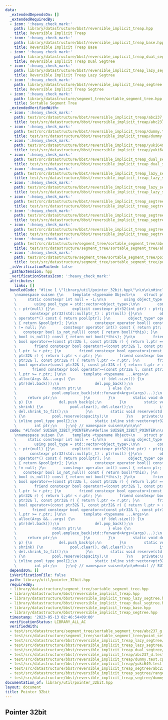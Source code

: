 ```yaml
---
data:
  _extendedDependsOn: []
  _extendedRequiredBy:
  - icon: ':heavy_check_mark:'
    path: library/datastructure/bbst/reversible_implicit_treap.hpp
    title: Reversible Implicit Treap
  - icon: ':heavy_check_mark:'
    path: library/datastructure/bbst/reversible_implicit_treap_base.hpp
    title: Reversible Implicit Treap Base
  - icon: ':heavy_check_mark:'
    path: library/datastructure/bbst/reversible_implicit_treap_dual_segtree.hpp
    title: Reversible Implicit Treap Dual Segtree
  - icon: ':heavy_check_mark:'
    path: library/datastructure/bbst/reversible_implicit_treap_lazy_segtree.hpp
    title: Reversible Implicit Treap Lazy Segtree
  - icon: ':heavy_check_mark:'
    path: library/datastructure/bbst/reversible_implicit_treap_segtree.hpp
    title: Reversible Implicit Treap Segtree
  - icon: ':heavy_check_mark:'
    path: library/datastructure/segment_tree/sortable_segment_tree.hpp
    title: Sortable Segment Tree
  _extendedVerifiedWith:
  - icon: ':heavy_check_mark:'
    path: test/src/datastructure/bbst/reversible_implicit_treap/abc237_d.test.cpp
    title: test/src/datastructure/bbst/reversible_implicit_treap/abc237_d.test.cpp
  - icon: ':heavy_check_mark:'
    path: test/src/datastructure/bbst/reversible_implicit_treap/dummy.test.cpp
    title: test/src/datastructure/bbst/reversible_implicit_treap/dummy.test.cpp
  - icon: ':heavy_check_mark:'
    path: test/src/datastructure/bbst/reversible_implicit_treap/yuki649.test.cpp
    title: test/src/datastructure/bbst/reversible_implicit_treap/yuki649.test.cpp
  - icon: ':heavy_check_mark:'
    path: test/src/datastructure/bbst/reversible_implicit_treap_dual_segtree/dummy.test.cpp
    title: test/src/datastructure/bbst/reversible_implicit_treap_dual_segtree/dummy.test.cpp
  - icon: ':heavy_check_mark:'
    path: test/src/datastructure/bbst/reversible_implicit_treap_lazy_segtree/dummy.test.cpp
    title: test/src/datastructure/bbst/reversible_implicit_treap_lazy_segtree/dummy.test.cpp
  - icon: ':heavy_check_mark:'
    path: test/src/datastructure/bbst/reversible_implicit_treap_lazy_segtree/dynamic_sequence_range_affine_range_sum.test.cpp
    title: test/src/datastructure/bbst/reversible_implicit_treap_lazy_segtree/dynamic_sequence_range_affine_range_sum.test.cpp
  - icon: ':heavy_check_mark:'
    path: test/src/datastructure/bbst/reversible_implicit_treap_segtree/abc238_f.test.cpp
    title: test/src/datastructure/bbst/reversible_implicit_treap_segtree/abc238_f.test.cpp
  - icon: ':heavy_check_mark:'
    path: test/src/datastructure/bbst/reversible_implicit_treap_segtree/dummy.test.cpp
    title: test/src/datastructure/bbst/reversible_implicit_treap_segtree/dummy.test.cpp
  - icon: ':heavy_check_mark:'
    path: test/src/datastructure/bbst/reversible_implicit_treap_segtree/range_reverse_range_sum.test.cpp
    title: test/src/datastructure/bbst/reversible_implicit_treap_segtree/range_reverse_range_sum.test.cpp
  - icon: ':heavy_check_mark:'
    path: test/src/datastructure/segment_tree/sortable_segment_tree/abc237_g.test.cpp
    title: test/src/datastructure/segment_tree/sortable_segment_tree/abc237_g.test.cpp
  - icon: ':heavy_check_mark:'
    path: test/src/datastructure/segment_tree/sortable_segment_tree/point_set_range_sort_range_composite.test.cpp
    title: test/src/datastructure/segment_tree/sortable_segment_tree/point_set_range_sort_range_composite.test.cpp
  _isVerificationFailed: false
  _pathExtension: hpp
  _verificationStatusIcon: ':heavy_check_mark:'
  attributes:
    links: []
  bundledCode: "#line 1 \"library/util/pointer_32bit.hpp\"\n\n\n\n#include <vector>\n\
    \nnamespace suisen {\n    template <typename Object>\n    struct ptr32 {\n   \
    \     static constexpr int null = -1;\n\n        using object_type = Object;\n\
    \        using pool_type = std::vector<object_type>;\n\n        constexpr ptr32()\
    \ : ptr(null) {}\n        explicit constexpr ptr32(int ptr) : ptr(ptr) {}\n  \
    \      constexpr ptr32(std::nullptr_t) : ptr(null) {}\n\n        object_type&\
    \ operator*() const { return pool[ptr]; }\n        object_type* operator->() const\
    \ { return &pool[ptr]; }\n\n        constexpr operator bool() const { return ptr\
    \ != null; }\n        constexpr operator int() const { return ptr; }\n\n     \
    \   constexpr bool is_not_null() const { return bool(*this); }\n        constexpr\
    \ bool is_null() const { return not bool(*this); }\n\n        friend constexpr\
    \ bool operator==(const ptr32& l, const ptr32& r) { return l.ptr == r.ptr; }\n\
    \        friend constexpr bool operator!=(const ptr32& l, const ptr32& r) { return\
    \ l.ptr != r.ptr; }\n        friend constexpr bool operator<(const ptr32& l, const\
    \ ptr32& r) { return l.ptr < r.ptr; }\n        friend constexpr bool operator<=(const\
    \ ptr32& l, const ptr32& r) { return l.ptr <= r.ptr; }\n        friend constexpr\
    \ bool operator>(const ptr32& l, const ptr32& r) { return l.ptr > r.ptr; }\n \
    \       friend constexpr bool operator>=(const ptr32& l, const ptr32& r) { return\
    \ l.ptr >= r.ptr; }\n\n        template <typename ...Args>\n        static ptr32\
    \ alloc(Args &&...args) {\n            if (del.size()) {\n                ptr32\
    \ ptr(del.back());\n                del.pop_back();\n                *ptr = object_type(std::forward<Args>(args)...);\n\
    \                return ptr;\n            } else {\n                ptr32 ptr(pool.size());\n\
    \                pool.emplace_back(std::forward<Args>(args)...);\n           \
    \     return ptr;\n            }\n        }\n        static void dealloc(ptr32\
    \ p) {\n            del.push_back(p);\n        }\n        static void dealloc_all(bool\
    \ shrink) {\n            pool.clear(), del.clear();\n            if (shrink) pool.shrink_to_fit(),\
    \ del.shrink_to_fit();\n        }\n        static void reserve(std::size_t capacity)\
    \ {\n            pool.reserve(capacity);\n        }\n    private:\n        static\
    \ inline pool_type pool{};\n        static inline std::vector<ptr32> del{};\n\n\
    \        int ptr;\n    };\n} // namespace suisen\n\n\n\n"
  code: "#ifndef SUISEN_32BIT_POINTER\n#define SUISEN_32BIT_POINTER\n\n#include <vector>\n\
    \nnamespace suisen {\n    template <typename Object>\n    struct ptr32 {\n   \
    \     static constexpr int null = -1;\n\n        using object_type = Object;\n\
    \        using pool_type = std::vector<object_type>;\n\n        constexpr ptr32()\
    \ : ptr(null) {}\n        explicit constexpr ptr32(int ptr) : ptr(ptr) {}\n  \
    \      constexpr ptr32(std::nullptr_t) : ptr(null) {}\n\n        object_type&\
    \ operator*() const { return pool[ptr]; }\n        object_type* operator->() const\
    \ { return &pool[ptr]; }\n\n        constexpr operator bool() const { return ptr\
    \ != null; }\n        constexpr operator int() const { return ptr; }\n\n     \
    \   constexpr bool is_not_null() const { return bool(*this); }\n        constexpr\
    \ bool is_null() const { return not bool(*this); }\n\n        friend constexpr\
    \ bool operator==(const ptr32& l, const ptr32& r) { return l.ptr == r.ptr; }\n\
    \        friend constexpr bool operator!=(const ptr32& l, const ptr32& r) { return\
    \ l.ptr != r.ptr; }\n        friend constexpr bool operator<(const ptr32& l, const\
    \ ptr32& r) { return l.ptr < r.ptr; }\n        friend constexpr bool operator<=(const\
    \ ptr32& l, const ptr32& r) { return l.ptr <= r.ptr; }\n        friend constexpr\
    \ bool operator>(const ptr32& l, const ptr32& r) { return l.ptr > r.ptr; }\n \
    \       friend constexpr bool operator>=(const ptr32& l, const ptr32& r) { return\
    \ l.ptr >= r.ptr; }\n\n        template <typename ...Args>\n        static ptr32\
    \ alloc(Args &&...args) {\n            if (del.size()) {\n                ptr32\
    \ ptr(del.back());\n                del.pop_back();\n                *ptr = object_type(std::forward<Args>(args)...);\n\
    \                return ptr;\n            } else {\n                ptr32 ptr(pool.size());\n\
    \                pool.emplace_back(std::forward<Args>(args)...);\n           \
    \     return ptr;\n            }\n        }\n        static void dealloc(ptr32\
    \ p) {\n            del.push_back(p);\n        }\n        static void dealloc_all(bool\
    \ shrink) {\n            pool.clear(), del.clear();\n            if (shrink) pool.shrink_to_fit(),\
    \ del.shrink_to_fit();\n        }\n        static void reserve(std::size_t capacity)\
    \ {\n            pool.reserve(capacity);\n        }\n    private:\n        static\
    \ inline pool_type pool{};\n        static inline std::vector<ptr32> del{};\n\n\
    \        int ptr;\n    };\n} // namespace suisen\n\n\n#endif // SUISEN_32BIT_POINTER\n"
  dependsOn: []
  isVerificationFile: false
  path: library/util/pointer_32bit.hpp
  requiredBy:
  - library/datastructure/segment_tree/sortable_segment_tree.hpp
  - library/datastructure/bbst/reversible_implicit_treap.hpp
  - library/datastructure/bbst/reversible_implicit_treap_lazy_segtree.hpp
  - library/datastructure/bbst/reversible_implicit_treap_dual_segtree.hpp
  - library/datastructure/bbst/reversible_implicit_treap_base.hpp
  - library/datastructure/bbst/reversible_implicit_treap_segtree.hpp
  timestamp: '2023-05-13 02:46:54+09:00'
  verificationStatus: LIBRARY_ALL_AC
  verifiedWith:
  - test/src/datastructure/segment_tree/sortable_segment_tree/abc237_g.test.cpp
  - test/src/datastructure/segment_tree/sortable_segment_tree/point_set_range_sort_range_composite.test.cpp
  - test/src/datastructure/bbst/reversible_implicit_treap_lazy_segtree/dynamic_sequence_range_affine_range_sum.test.cpp
  - test/src/datastructure/bbst/reversible_implicit_treap_lazy_segtree/dummy.test.cpp
  - test/src/datastructure/bbst/reversible_implicit_treap_dual_segtree/dummy.test.cpp
  - test/src/datastructure/bbst/reversible_implicit_treap/abc237_d.test.cpp
  - test/src/datastructure/bbst/reversible_implicit_treap/dummy.test.cpp
  - test/src/datastructure/bbst/reversible_implicit_treap/yuki649.test.cpp
  - test/src/datastructure/bbst/reversible_implicit_treap_segtree/abc238_f.test.cpp
  - test/src/datastructure/bbst/reversible_implicit_treap_segtree/range_reverse_range_sum.test.cpp
  - test/src/datastructure/bbst/reversible_implicit_treap_segtree/dummy.test.cpp
documentation_of: library/util/pointer_32bit.hpp
layout: document
title: Pointer 32bit
---
```

## Pointer 32bit
